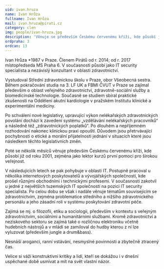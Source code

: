 ```yaml
---
uid: ivan.hruza
name: Ivan Hrůza
fullname: Ivan Hrůza
mail: ivan.hruza@pirati.cz
category: clen
img: people/ivan-hruza.jpg
description: 'Věnuje se především Českému červenému kříži, kde působí již od roku 2001, zejména jako lektor kurzů první pomoci pro širokou veřejnost.'
ordpraha: 3
ordcan: 13
---
```

Ivan Hrůza *1987 v Praze. Členem Pirátů od r. 2014; od r. 2017 místopředseda MS Praha 6. V současnosti působí jako IT security specialista a nezávislý konzultant v oblasti zdravotnictví. 

Vystudoval Střední zdravotnickou školu v Praze, obor Všeobecná sestra. Během pokračování studia na 3. LF UK a FBMI ČVUT v Praze se zajímal především o oblast veřejného zdravotnictví, zdravotně-sociální služby a biomedicínské technologie. Současně se studiem sbíral praktické zkušenosti na Oddělení akutní kardiologie v pražském Institutu klinické a experimentální medicíny.

Po schválení nové legislativy, upravující výkon nelékařských zdravotnických povolání dochází k zavedení systému „vzdělávání nelékařských pracovníků“ a následně též „zdravotnických poplatků“. Po dlouhém a nepříjemném rozhodování nakonec klinickou praxi opouští. Důvodem jsou přetrvávající pochybnosti o etické a morální přijatelnosti jednání v situacích které jsou následkem těchto legislativních změn.

Poté se několik měsíců věnuje především Českému červenému kříži, kde působí již od roku 2001, zejména jako lektor kurzů první pomoci pro širokou veřejnost.

V následujících letech se pak pohybuje v oblasti IT. Postupně pracoval u několika internetových poskytovatelů a vývojářských společností, kde prošel různými obchodními i technickými profesemi. V současnosti zakotvil u jedné z největších tuzemských IT společností na pozici IT security specialista. Po celou dobu se však i nadále věnuje tématům souvisejícím se zdravotnictvím, zejména problematice středního a nižšího zdravotnického personálu a jeho zásadní roli v systému poskytování zdravotní péče.

Zajímá se mj. o filozofii, etiku a sociologii, především v kontextu s veřejným zdravotnictvím, sociálními a humanitárními službami. Kromě zdravotnictví a neziskového sektoru se zajímá také o rozličnou elektroniku včetně hudebních nástrojů a v mládí se zamiloval do hudby kterou z ní lze vyluzovat (především jungle a drum&bass).

Nesnáší aroganci, ranní vstávání, nesmyslné povinnosti a zbytečně ztracený čas.

Velice si váží konstruktivní kritiky a lidí, kteří se dokážou i v dnešní uspěchané době usmívat a mít na svět vlastní názor.
